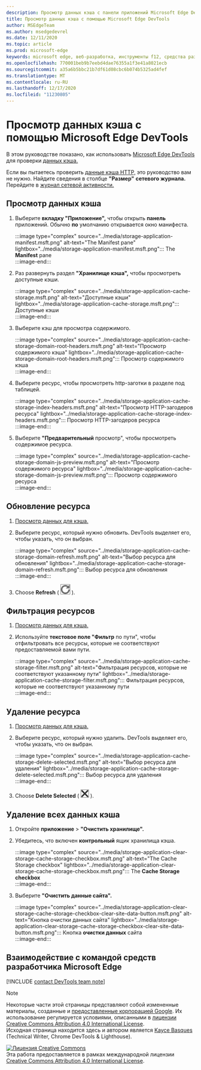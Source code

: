 ```yaml
---
description: Просмотр данных кэша с панели приложений Microsoft Edge DevTools.
title: Просмотр данных кэша с помощью Microsoft Edge DevTools
author: MSEdgeTeam
ms.author: msedgedevrel
ms.date: 12/11/2020
ms.topic: article
ms.prod: microsoft-edge
keywords: microsoft edge, веб-разработка, инструменты f12, средства разработчика
ms.openlocfilehash: 770001beb9b7eebd4dae76355a1f3e41a8021ecb
ms.sourcegitcommit: a35a6b5bbc21b7df61d08cbc6b074b5325ad4fef
ms.translationtype: MT
ms.contentlocale: ru-RU
ms.lasthandoff: 12/17/2020
ms.locfileid: "11230805"
---
```

<!-- Copyright Kayce Basques 

   Licensed under the Apache License, Version 2.0 (the "License");
   you may not use this file except in compliance with the License.
   You may obtain a copy of the License at

       https://www.apache.org/licenses/LICENSE-2.0

   Unless required by applicable law or agreed to in writing, software
   distributed under the License is distributed on an "AS IS" BASIS,
   WITHOUT WARRANTIES OR CONDITIONS OF ANY KIND, either express or implied.
   See the License for the specific language governing permissions and
   limitations under the License.  -->

# Просмотр данных кэша с помощью Microsoft Edge DevTools  

В этом руководстве показано, как использовать [Microsoft Edge DevTools][MicrosoftEdgeDevTools] для проверки [данных кэша.][MDNCache]  

Если вы пытаетесь проверить [данные кэша HTTP,][MDNHTTPCaching] это руководство вам не нужно.  Найдите сведения в столбце **"Размер"** **сетевого журнала.**  Перейдите в [журнал сетевой активности.][DevtoolsNetworkLogActivity]  

## Просмотр данных кэша  

1.  Выберите **вкладку "Приложение",** чтобы открыть **панель** приложений.  Обычно **по** умолчанию открывается окно манифеста.  
    
    :::image type="complex" source="../media/storage-application-manifest.msft.png" alt-text="The Manifest pane" lightbox="../media/storage-application-manifest.msft.png":::
       The **Manifest** pane  
    :::image-end:::  
    
1.  Раз развернуть раздел **"Хранилище кэша",** чтобы просмотреть доступные кэши.  
    
    :::image type="complex" source="../media/storage-application-cache-storage.msft.png" alt-text="Доступные кэши" lightbox="../media/storage-application-cache-storage.msft.png":::
       Доступные кэши  
    :::image-end:::  
    
1.  Выберите кэш для просмотра содержимого.  
    
    :::image type="complex" source="../media/storage-application-cache-storage-domain-root-headers.msft.png" alt-text="Просмотр содержимого кэша" lightbox="../media/storage-application-cache-storage-domain-root-headers.msft.png":::
       Просмотр содержимого кэша  
    :::image-end:::  
    
1.  Выберите ресурс, чтобы просмотреть http-заготки в разделе под таблицей.  
    
    :::image type="complex" source="../media/storage-application-cache-storage-index-headers.msft.png" alt-text="Просмотр HTTP-загодеров ресурса" lightbox="../media/storage-application-cache-storage-index-headers.msft.png":::
       Просмотр HTTP-загодеров ресурса  
    :::image-end:::  
    
1.  Выберите **"Предварительный** просмотр", чтобы просмотреть содержимое ресурса.  
    
    :::image type="complex" source="../media/storage-application-cache-storage-domain-js-preview.msft.png" alt-text="Просмотр содержимого ресурса" lightbox="../media/storage-application-cache-storage-domain-js-preview.msft.png":::
       Просмотр содержимого ресурса  
    :::image-end:::  
    
## Обновление ресурса  

1.  [Просмотр данных для кэша.](#view-cache-data)  
1.  Выберите ресурс, который нужно обновить.  DevTools выделяет его, чтобы указать, что он выбран.  
    
    :::image type="complex" source="../media/storage-application-cache-storage-domain-refresh.msft.png" alt-text="Выбор ресурса для обновления" lightbox="../media/storage-application-cache-storage-domain-refresh.msft.png":::
       Выбор ресурса для обновления  
    :::image-end:::  
    
1.  Choose **Refresh** \( ![ Refresh ][ImageRefreshIcon] \).  
    
## Фильтрация ресурсов  

1.  [Просмотр данных для кэша.](#view-cache-data)  
1.  Используйте **текстовое поле "Фильтр** по пути", чтобы отфильтровать все ресурсы, которые не соответствуют предоставляемой вами пути.  
    
    :::image type="complex" source="../media/storage-application-cache-storage-filter.msft.png" alt-text="Фильтрация ресурсов, которые не соответствуют указанному пути" lightbox="../media/storage-application-cache-storage-filter.msft.png":::
       Фильтрация ресурсов, которые не соответствуют указанному пути  
    :::image-end:::  
    
## Удаление ресурса  

1.  [Просмотр данных для кэша.](#view-cache-data)  
1.  Выберите ресурс, который нужно удалить.  DevTools выделяет его, чтобы указать, что он выбран.  
    
    :::image type="complex" source="../media/storage-application-cache-storage-delete-selected.msft.png" alt-text="Выбор ресурса для удаления" lightbox="../media/storage-application-cache-storage-delete-selected.msft.png":::
       Выбор ресурса для удаления  
    :::image-end:::  
    
1.  Choose **Delete Selected** \( ![ Delete Selected ][ImageDeleteIcon] \).  
    
## Удаление всех данных кэша  

1.  Откройте **приложение**  >  **"Очистить хранилище".**  
1.  Убедитесь, что включен **контрольный** ящик хранилища кэша.  
    
    :::image type="complex" source="../media/storage-application-clear-storage-cache-storage-checkbox.msft.png" alt-text="The Cache Storage checkbox" lightbox="../media/storage-application-clear-storage-cache-storage-checkbox.msft.png":::
       The **Cache Storage checkbox**  
    :::image-end:::  
    
1.  Выберите **"Очистить данные сайта".**  
    
    :::image type="complex" source="../media/storage-application-clear-storage-cache-storage-checkbox-clear-site-data-button.msft.png" alt-text="Кнопка очистки данных сайта" lightbox="../media/storage-application-clear-storage-cache-storage-checkbox-clear-site-data-button.msft.png":::
       Кнопка **очистки данных** сайта  
    :::image-end:::  
    
## Взаимодействие с командой средств разработчика Microsoft Edge  

[!INCLUDE [contact DevTools team note](../includes/contact-devtools-team-note.md)]  

<!-- image links -->  

[ImageDeleteIcon]: ../media/delete-icon.msft.png  
[ImageRefreshIcon]: ../media/refresh-icon.msft.png  

<!-- links -->  

[MicrosoftEdgeDevTools]: ../../devtools-guide-chromium/index.md "Средства разработчика Microsoft Edge (Chromium) | Документы Майкрософт"  
[DevtoolsNetworkLogActivity]: ../network/index.md#log-network-activity  "Запись сетевой активности | Документы Майкрософт"  

[MDNCache]: https://developer.mozilla.org/docs/Web/API/Cache "Кэш | MDN"  
[MDNHTTPCaching]: https://developer.mozilla.org/docs/Web/HTTP/Caching "Кэшинг HTTP | MDN"  

> [!NOTE]
> Некоторые части этой страницы представляют собой измененные материалы, созданные и [предоставленные корпорацией Google][GoogleSitePolicies]. Их использование регулируется условиями, описанными в [лицензии Creative Commons Attribution 4.0 International License][CCA4IL].  
> Исходная страница [](https://developers.google.com/web/tools/chrome-devtools/storage/cache) находится здесь и автором является [Kayce Basques][KayceBasques] \(Technical Writer, Chrome DevTools \& Lighthouse\).  

[![Лицензия Creative Commons][CCby4Image]][CCA4IL]  
Эта работа предоставляется в рамках международной лицензии [Creative Commons Attribution 4.0 International License][CCA4IL].  

[CCA4IL]: https://creativecommons.org/licenses/by/4.0  
[CCby4Image]: https://i.creativecommons.org/l/by/4.0/88x31.png  
[GoogleSitePolicies]: https://developers.google.com/terms/site-policies  
[KayceBasques]: https://developers.google.com/web/resources/contributors/kaycebasques  
